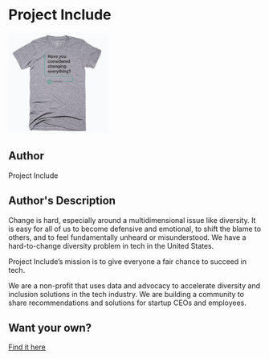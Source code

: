 # Project Include

<img src="./project-include.png" width="200" height="200" />

## Author

Project Include

## Author's Description

Change is hard, especially around a multidimensional issue like diversity. It is easy for all of us to become defensive and emotional, to shift the blame to others, and to feel fundamentally unheard or misunderstood. We have a hard-to-change diversity problem in tech in the United States.

Project Include’s mission is to give everyone a fair chance to succeed in tech.

We are a non-profit that uses data and advocacy to accelerate diversity and inclusion solutions in the tech industry. We are building a community to share recommendations and solutions for startup CEOs and employees.

## Want your own?

<a href="https://cottonbureau.com/products/project-include-the-question-tee" alt="Buy Now">Find it here</a>
